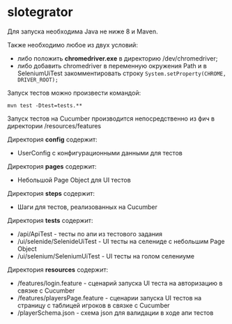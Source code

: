 # slotegrator

Для запуска необходима Java не ниже 8 и Maven.

Также необходимо любое из двух условий:
* либо положить **chromedriver.exe** в директорию /dev/chromedriver;
* либо добавить chromedriver в переменную окружения Path и в SeleniumUiTest закомментировать строку
  `System.setProperty(CHROME, DRIVER_ROOT);`

Запуск тестов можно произвести командой:

`mvn test -Dtest=tests.**`

Запуск тестов на Cucumber производится непосредственно из фич в директории /resources/features

Директория **config** содержит:

* UserConfig с конфигурационными данными для тестов

Директория **pages** содержит:

* Небольшой Page Object для UI тестов

Директория **steps** содержит:

* Шаги для тестов, реализованных на Cucumber

Директория **tests** содержит:

* /api/ApiTest - тесты по апи из тестового задания
* /ui/selenide/SelenideUiTest - UI тесты на селениде с небольшим Page Object
* /ui/selenium/SeleniumUiTest - UI тесты на голом селениуме

Директория **resources** содержит:

* /features/login.feature - сценарий запуска UI теста на авторизацию в связке с Cucumber
* /features/playersPage.feature - сценарии запуска UI тестов на страницу с таблицей игроков в связке с Cucumber
* /playerSchema.json - схема json для валидации в ходе апи тестов


